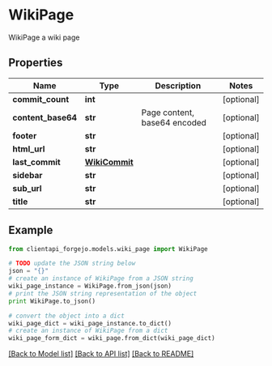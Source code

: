 # WikiPage

WikiPage a wiki page

## Properties
Name | Type | Description | Notes
------------ | ------------- | ------------- | -------------
**commit_count** | **int** |  | [optional] 
**content_base64** | **str** | Page content, base64 encoded | [optional] 
**footer** | **str** |  | [optional] 
**html_url** | **str** |  | [optional] 
**last_commit** | [**WikiCommit**](WikiCommit.md) |  | [optional] 
**sidebar** | **str** |  | [optional] 
**sub_url** | **str** |  | [optional] 
**title** | **str** |  | [optional] 

## Example

```python
from clientapi_forgejo.models.wiki_page import WikiPage

# TODO update the JSON string below
json = "{}"
# create an instance of WikiPage from a JSON string
wiki_page_instance = WikiPage.from_json(json)
# print the JSON string representation of the object
print WikiPage.to_json()

# convert the object into a dict
wiki_page_dict = wiki_page_instance.to_dict()
# create an instance of WikiPage from a dict
wiki_page_form_dict = wiki_page.from_dict(wiki_page_dict)
```
[[Back to Model list]](../README.md#documentation-for-models) [[Back to API list]](../README.md#documentation-for-api-endpoints) [[Back to README]](../README.md)


